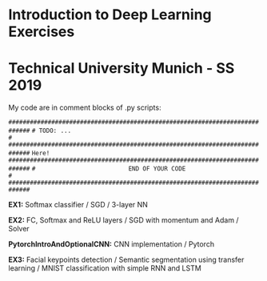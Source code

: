 # Introduction to Deep Learning Exercises
# Technical University Munich - SS 2019

My code are in comment blocks of .py scripts:


`############################################################################`
`# TODO: ...                                                                #`
`############################################################################`
`Here!`
`############################################################################`
`#                          END OF YOUR CODE                                #`
`############################################################################`


__EX1:__ Softmax classifier / SGD / 3-layer NN

__EX2:__  FC, Softmax and ReLU layers /
      SGD with momentum and Adam /
      Solver

__PytorchIntroAndOptionalCNN:__ CNN implementation / Pytorch

__EX3:__  Facial keypoints detection / 
      Semantic segmentation using transfer learning / 
      MNIST classification with simple RNN and LSTM
